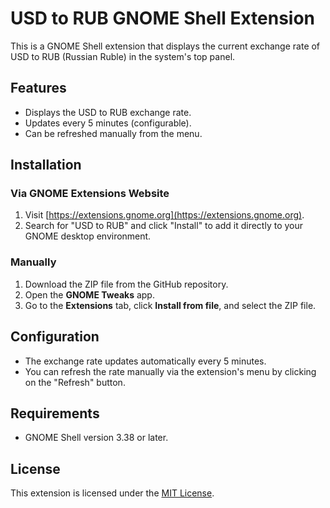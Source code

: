 # USD to RUB GNOME Shell Extension

This is a GNOME Shell extension that displays the current exchange rate of USD to RUB (Russian Ruble) in the system's top panel.

## Features

- Displays the USD to RUB exchange rate.
- Updates every 5 minutes (configurable).
- Can be refreshed manually from the menu.
  
## Installation

### Via GNOME Extensions Website
1. Visit [https://extensions.gnome.org](https://extensions.gnome.org).
2. Search for "USD to RUB" and click "Install" to add it directly to your GNOME desktop environment.

### Manually
1. Download the ZIP file from the GitHub repository.
2. Open the **GNOME Tweaks** app.
3. Go to the **Extensions** tab, click **Install from file**, and select the ZIP file.

## Configuration

- The exchange rate updates automatically every 5 minutes.
- You can refresh the rate manually via the extension's menu by clicking on the "Refresh" button.

## Requirements

- GNOME Shell version 3.38 or later.

## License

This extension is licensed under the [MIT License](LICENSE).
